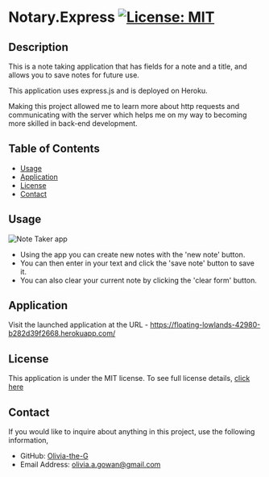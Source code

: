 # Notary.Express [![License: MIT](https://img.shields.io/badge/License-MIT-yellow?style=flat-square&link=https%3A%2F%2Fopensource.org%2Flicense%2Fmit%2F)](https://opensource.org/license/mit/)

## Description 
This is a note taking application that has fields for a note and a title, and allows you to save notes for future use. 

This application uses express.js and is deployed on Heroku. 

Making this project allowed me to learn more about http requests and communicating with the server which helps me on my way to becoming more skilled in back-end development. 

## Table of Contents

- [Usage](#usage)
- [Application](#application)
- [License](#license)
- [Contact](#contact)

## Usage

![Note Taker app](https://github.com/Olivia-the-G/notary-express/assets/130778807/65250bad-4840-4f29-a1b1-b43c9066b8c8)

- Using the app you can create new notes with the 'new note' button. 
- You can then enter in your text and click the 'save note' button to save it. 
- You can also clear your current note by clicking the 'clear form' button. 

## Application

Visit the launched application at the URL - https://floating-lowlands-42980-b282d39f2668.herokuapp.com/

## License
This application is under the MIT license. To see full license details, [click here](https://opensource.org/license/mit/)

## Contact

If you would like to inquire about anything in this project, use the following information,
- GitHub: [Olivia-the-G](https://github.com/Olivia-the-G)
- Email Address: olivia.a.gowan@gmail.com
